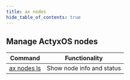 ```yaml
---
title: ax nodes
hide_table_of_contents: true
---
```


## Manage ActyxOS nodes

Command                      | Functionality |
-----------------------------|------------|
[ax nodes ls](ls)            | Show node info and status |
